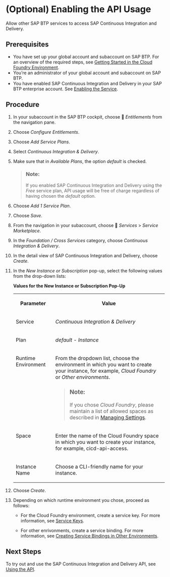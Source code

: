 <!-- loio1aedc23d3d8a4802b66f4a3bb795030e -->

<link rel="stylesheet" type="text/css" href="css/sap-icons.css"/>

# \(Optional\) Enabling the API Usage

Allow other SAP BTP services to access SAP Continuous Integration and Delivery.



<a name="loio1aedc23d3d8a4802b66f4a3bb795030e__prereq_hjd_4p2_ykb"/>

## Prerequisites

-   You have set up your global account and subaccount on SAP BTP. For an overview of the required steps, see [Getting Started in the Cloud Foundry Environment](https://help.sap.com/viewer/65de2977205c403bbc107264b8eccf4b/Cloud/en-US/b328cc89ea14484d9655b8cfb8efb508.html).
-   You’re an administrator of your global account and subaccount on SAP BTP.
-   You have enabled SAP Continuous Integration and Delivery in your SAP BTP enterprise account. See [Enabling the Service](enabling-the-service-c8ed09d.md).




## Procedure

1.  In your subaccount in the SAP BTP cockpit, choose <span class="SAP-icons-V5"></span> *Entitlements* from the navigation pane.

2.  Choose *Configure Entitlements*.

3.  Choose *Add Service Plans*.

4.  Select *Continuous Integration & Delivery*.

5.  Make sure that in *Available Plans*, the option *default* is checked.

    > ### Note:  
    > If you enabled SAP Continuous Integration and Delivery using the *Free* service plan, API usage will be free of charge regardless of having chosen the *default* option.

6.  Choose *Add 1 Service Plan*.

7.  Choose *Save*.

8.  From the navigation in your subaccount, choose <span class="SAP-icons-V5"></span> *Services* \> *Service Marketplace*.

9.  In the *Foundation / Cross Services* category, choose *Continuous Integration & Delivery*.

10. In the detail view of SAP Continuous Integration and Delivery, choose *Create*.

11. In the *New Instance or Subscription* pop-up, select the following values from the drop-down lists:

    **Values for the New Instance or Subscription Pop-Up**


    <table>
    <tr>
    <th valign="top">

    Parameter
    
    </th>
    <th valign="top">

    Value
    
    </th>
    </tr>
    <tr>
    <td valign="top">
    
    Service
    
    </td>
    <td valign="top">
    
    *Continuous Integration & Delivery* 
    
    </td>
    </tr>
    <tr>
    <td valign="top">
    
    Plan
    
    </td>
    <td valign="top">
    
    *default - Instance* 
    
    </td>
    </tr>
    <tr>
    <td valign="top">
    
    Runtime Environment
    
    </td>
    <td valign="top">
    
    From the dropdown list, choose the environment in which you want to create your instance, for example, *Cloud Foundry* or *Other environments*.

    > ### Note:  
    > If you chose *Cloud Foundry*, please maintain a list of allowed spaces as described in [Managing Settings](managing-settings-0181fc5.md).


    
    </td>
    </tr>
    <tr>
    <td valign="top">
    
    Space
    
    </td>
    <td valign="top">
    
    Enter the name of the Cloud Foundry space in which you want to create your instance, for example, cicd-api-access.
    
    </td>
    </tr>
    <tr>
    <td valign="top">
    
    Instance Name
    
    </td>
    <td valign="top">
    
    Choose a CLI-friendly name for your instance.
    
    </td>
    </tr>
    </table>
    
12. Choose *Create*.

13. Depending on which runtime environment you chose, proceed as follows:

    -   For the Cloud Foundry environment, create a service key. For more information, see [Service Keys](https://help.sap.com/docs/service-manager/sap-service-manager/creating-service-keys-in-cloud-foundry?version=Cloud).

    -   For other enrivonments, create a service binding. For more information, see [Creating Service Bindings in Other Environments](https://help.sap.com/docs/service-manager/sap-service-manager/creating-service-bindings-in-other-environments?version=Cloud).





<a name="loio1aedc23d3d8a4802b66f4a3bb795030e__postreq_xds_35s_swb"/>

## Next Steps

To try out and use the SAP Continuous Integration and Delivery API, see [Using the API](using-the-api-9819fa1.md).

